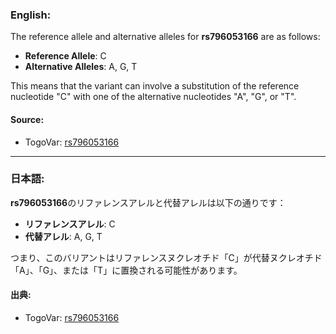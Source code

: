 ### English:
The reference allele and alternative alleles for **rs796053166** are as follows:
- **Reference Allele**: C  
- **Alternative Alleles**: A, G, T  

This means that the variant can involve a substitution of the reference nucleotide "C" with one of the alternative nucleotides "A", "G", or "T".

#### Source:
- TogoVar: [rs796053166](https://identifiers.org/dbsnp/rs796053166)

---

### 日本語:
**rs796053166**のリファレンスアレルと代替アレルは以下の通りです：
- **リファレンスアレル**: C  
- **代替アレル**: A, G, T  

つまり、このバリアントはリファレンスヌクレオチド「C」が代替ヌクレオチド「A」、「G」、または「T」に置換される可能性があります。

#### 出典:
- TogoVar: [rs796053166](https://identifiers.org/dbsnp/rs796053166)